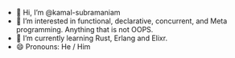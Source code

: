 - 👋 Hi, I’m @kamal-subramaniam
- 👀 I’m interested in functional, declarative, concurrent, and Meta programming. Anything that is not OOPS.
- 🌱 I’m currently learning Rust, Erlang and Elixr.
- 😄 Pronouns: He / Him

<!---
kamal-subramaniam/kamal-subramaniam is a ✨ special ✨ repository because its `README.md` (this file) appears on your GitHub profile.
You can click the Preview link to take a look at your changes.
--->
